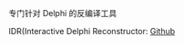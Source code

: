 专门针对 Delphi 的反编译工具

IDR(Interactive Delphi Reconstructor: [Github](https://github.com/crypto2011/IDR)
